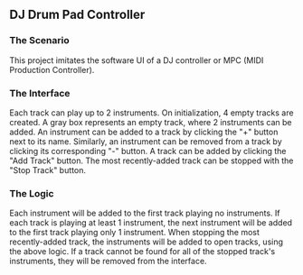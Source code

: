 ## DJ Drum Pad Controller

### The Scenario

This project imitates the software UI of a DJ controller or MPC (MIDI Production Controller).

### The Interface

Each track can play up to 2 instruments.
On initialization, 4 empty tracks are created.
A gray box represents an empty track, where 2 instruments can be added.
An instrument can be added to a track by clicking the "+" button next to its name.
Similarly, an instrument can be removed from a track by clicking its corresponding "-" button.
A track can be added by clicking the "Add Track" button.
The most recently-added track can be stopped with the "Stop Track" button.

### The Logic

Each instrument will be added to the first track playing no instruments.
If each track is playing at least 1 instrument, the next instrument will be added to the first track playing only 1 instrument.
When stopping the most recently-added track, the instruments will be added to open tracks, using the above logic.
If a track cannot be found for all of the stopped track's instruments, they will be removed from the interface.
